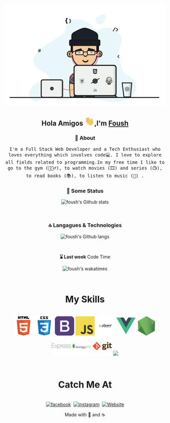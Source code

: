 <p align='center'>
  <img  src="https://github.com/FoushWare/FoushWare/blob/master/gifs/Developer.gif" alt="Developer gif">
</p>
<h2 align="center">Hola Amigos <img width="30px" src="https://github.com/FoushWare/FoushWare/blob/master/gifs/Hi.gif">,I'm <a href="https://foushware.com/">Foush</a></h2>

 <h3 align="center"> 📝 About </h3>
<p align="center">
   <samp>
  I'm a Full Stack Web Developer and a Tech Enthusiast who loves everything which involves code💻. I love to explore all fields related to programming.In my free time I like to go to the gym (🏋🏻‍♂️), to watch movies (🎞️) and series (📺), to read books (📚), to listen to music (🎵) .

  </samp>
</p>


<h3 align="center"> 🚀 Some Status</h3>
<p align="center">
<img src="https://github-readme-stats.vercel.app/api?username=FoushWare&show_icons=true&border=true" alt="foush's Github stats">
</p><br>

<h3 align="center">🔝 Langagues & Technologies</h3>

<p align="center">
<img src="https://github-readme-stats.vercel.app/api/top-langs/?username=foushware&layout=compact" alt="foush's Github langs">
</p><br>
<p align="center"><strong>⌛ Last week</strong> Code Time</p>
<p align="center">
<img src="https://github-readme-stats.vercel.app/api/wakatime?username=foushware&v=2" alt="foush's wakatimes">
</p><br>


<h1 align="center">My Skills</h1>
<p align="center">
<br>
<code><img height="60" src="https://raw.githubusercontent.com/github/explore/80688e429a7d4ef2fca1e82350fe8e3517d3494d/topics/html/html.png"></code>
<code><img height="60" src="https://raw.githubusercontent.com/github/explore/80688e429a7d4ef2fca1e82350fe8e3517d3494d/topics/css/css.png"></code>
<code><img height="60" src="https://raw.githubusercontent.com/github/explore/80688e429a7d4ef2fca1e82350fe8e3517d3494d/topics/bootstrap/bootstrap.png"></code>
<code><img height="60" src="https://raw.githubusercontent.com/github/explore/80688e429a7d4ef2fca1e82350fe8e3517d3494d/topics/javascript/javascript.png"></code>
<code><img height="60" src="https://raw.githubusercontent.com/github/explore/80688e429a7d4ef2fca1e82350fe8e3517d3494d/topics/jquery/jquery.png"></code> 
<code><img height="60" src="https://raw.githubusercontent.com/github/explore/80688e429a7d4ef2fca1e82350fe8e3517d3494d/topics/vue/vue.png"></code>
<code><img height="60" src="https://raw.githubusercontent.com/github/explore/80688e429a7d4ef2fca1e82350fe8e3517d3494d/topics/nodejs/nodejs.png"></code>
<code><img height="60" src="https://raw.githubusercontent.com/github/explore/80688e429a7d4ef2fca1e82350fe8e3517d3494d/topics/express/express.png"></code>
<code><img height="60" src="https://raw.githubusercontent.com/github/explore/80688e429a7d4ef2fca1e82350fe8e3517d3494d/topics/mongodb/mongodb.png"></code>
<code><img height="60" src="https://raw.githubusercontent.com/github/explore/80688e429a7d4ef2fca1e82350fe8e3517d3494d/topics/git/git.png"></code>
<code><img height="60" src="https://user-images.githubusercontent.com/18531447/87720086-b00e7680-c7b4-11ea-8879-06b51fb3873f.png"></code>

</p><br>



<h1 align="center">Catch Me At</h1>
<p align="center">
<br>
<a href="https://www.facebook.com/foush60"><img src="https://img.shields.io/badge/facebook-%231877F2.svg?&style=for-the-badge&logo=facebook&logoColor=white" alt="facebook" /></a>&nbsp;
<a href="https://www.instagram.com/foush60/"><img src="https://img.shields.io/badge/instagram-%23E4405F.svg?&style=for-the-badge&logo=instagram&logoColor=white" alt="instagram" /></a>&nbsp;
<a href="https://foushware.com/"><img alt="Website" src="https://img.shields.io/website?style=for-the-badge&up_message=portfolio&url=https://foushware.com/"></a>
</p>

<p align="center">
Made with 💖 and ☕</p>
